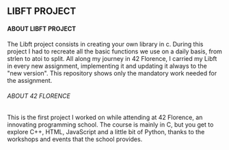 ## LIBFT PROJECT
#### ABOUT LIBFT PROJECT
The Libft project consists in creating your own library in c. During this project I had to recreate all the basic functions
we use on a daily basis, from strlen to atoi to split. All along my journey in 42 Florence, I carried my Libft in every
new assignment, implementing it and updating it always to the "new version".
This repository shows only the mandatory work needed for the assignment.
###### ABOUT 42 FLORENCE
This is the first project I worked on while attending at 42 Florence, an innovating programming school.
The course is mainly in C, but you get to explore C++, HTML, JavaScript and a little bit of Python, thanks to
the workshops and events that the school provides.
